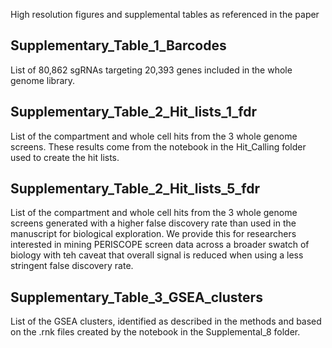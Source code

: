 High resolution figures and supplemental tables as referenced in the paper

## Supplementary_Table_1_Barcodes

List of 80,862 sgRNAs targeting 20,393 genes included in the whole genome library.

## Supplementary_Table_2_Hit_lists_1_fdr

List of the compartment and whole cell hits from the 3 whole genome screens. 
These results come from the notebook in the Hit_Calling folder used to create the hit lists. 

## Supplementary_Table_2_Hit_lists_5_fdr

List of the compartment and whole cell hits from the 3 whole genome screens generated with a higher false discovery rate than used in the manuscript for biological exploration.
We provide this for researchers interested in mining PERISCOPE screen data across a broader swatch of biology with teh caveat that overall signal is reduced when using a less stringent false discovery rate.

## Supplementary_Table_3_GSEA_clusters

List of the GSEA clusters, identified as described in the methods and based on the .rnk files created by the notebook in the Supplemental_8 folder.
